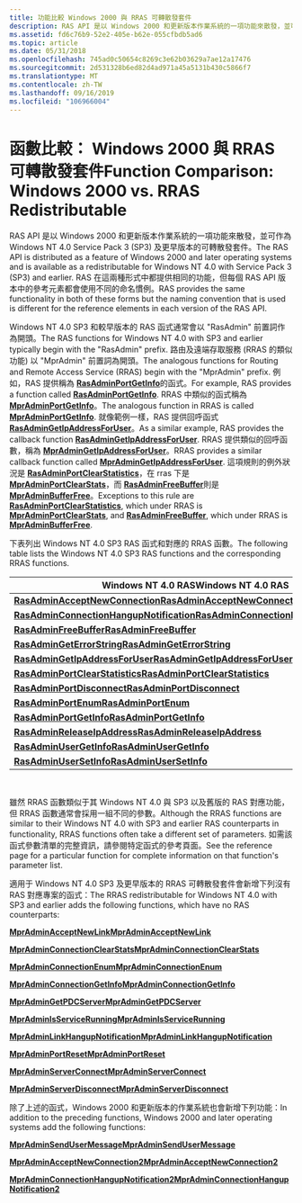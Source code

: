 ```yaml
---
title: 功能比較 Windows 2000 與 RRAS 可轉散發套件
description: RAS API 是以 Windows 2000 和更新版本作業系統的一項功能來散發，並可作為 Windows NT 4.0 Service Pack 3 (SP3) 及更早版本的可轉散發套件。
ms.assetid: fd6c76b9-52e2-405e-b62e-055cfbdb5ad6
ms.topic: article
ms.date: 05/31/2018
ms.openlocfilehash: 745ad0c50654c8269c3e62b03629a7ae12a17476
ms.sourcegitcommit: 2d531328b6ed82d4ad971a45a5131b430c5866f7
ms.translationtype: MT
ms.contentlocale: zh-TW
ms.lasthandoff: 09/16/2019
ms.locfileid: "106966004"
---
```

# <a name="function-comparison-windows-2000-vs-rras-redistributable"></a><span data-ttu-id="0026e-103">函數比較： Windows 2000 與 RRAS 可轉散發套件</span><span class="sxs-lookup"><span data-stu-id="0026e-103">Function Comparison: Windows 2000 vs. RRAS Redistributable</span></span>

<span data-ttu-id="0026e-104">RAS API 是以 Windows 2000 和更新版本作業系統的一項功能來散發，並可作為 Windows NT 4.0 Service Pack 3 (SP3) 及更早版本的可轉散發套件。</span><span class="sxs-lookup"><span data-stu-id="0026e-104">The RAS API is distributed as a feature of Windows 2000 and later operating systems and is available as a redistributable for Windows NT 4.0 with Service Pack 3 (SP3) and earlier.</span></span> <span data-ttu-id="0026e-105">RAS 在這兩種形式中都提供相同的功能，但每個 RAS API 版本中的參考元素都會使用不同的命名慣例。</span><span class="sxs-lookup"><span data-stu-id="0026e-105">RAS provides the same functionality in both of these forms but the naming convention that is used is different for the reference elements in each version of the RAS API.</span></span>

<span data-ttu-id="0026e-106">Windows NT 4.0 SP3 和較早版本的 RAS 函式通常會以 "RasAdmin" 前置詞作為開頭。</span><span class="sxs-lookup"><span data-stu-id="0026e-106">The RAS functions for Windows NT 4.0 with SP3 and earlier typically begin with the "RasAdmin" prefix.</span></span> <span data-ttu-id="0026e-107">路由及遠端存取服務 (RRAS 的類似功能) 以 "MprAdmin" 前置詞為開頭。</span><span class="sxs-lookup"><span data-stu-id="0026e-107">The analogous functions for Routing and Remote Access Service (RRAS) begin with the "MprAdmin" prefix.</span></span> <span data-ttu-id="0026e-108">例如，RAS 提供稱為 [**RasAdminPortGetInfo**](rasadminportgetinfo.md)的函式。</span><span class="sxs-lookup"><span data-stu-id="0026e-108">For example, RAS provides a function called [**RasAdminPortGetInfo**](rasadminportgetinfo.md).</span></span> <span data-ttu-id="0026e-109">RRAS 中類似的函式稱為 [**MprAdminPortGetInfo**](/windows/desktop/api/Mprapi/nf-mprapi-mpradminportgetinfo)。</span><span class="sxs-lookup"><span data-stu-id="0026e-109">The analogous function in RRAS is called [**MprAdminPortGetInfo**](/windows/desktop/api/Mprapi/nf-mprapi-mpradminportgetinfo).</span></span> <span data-ttu-id="0026e-110">就像範例一樣，RAS 提供回呼函式 [**RasAdminGetIpAddressForUser**](rasadmingetipaddressforuser.md)。</span><span class="sxs-lookup"><span data-stu-id="0026e-110">As a similar example, RAS provides the callback function [**RasAdminGetIpAddressForUser**](rasadmingetipaddressforuser.md).</span></span> <span data-ttu-id="0026e-111">RRAS 提供類似的回呼函數，稱為 [**MprAdminGetIpAddressForUser**](/windows/desktop/api/Mprapi/nf-mprapi-mpradmingetipaddressforuser)。</span><span class="sxs-lookup"><span data-stu-id="0026e-111">RRAS provides a similar callback function called [**MprAdminGetIpAddressForUser**](/windows/desktop/api/Mprapi/nf-mprapi-mpradmingetipaddressforuser).</span></span> <span data-ttu-id="0026e-112">這項規則的例外狀況是 [**RasAdminPortClearStatistics**](rasadminportclearstatistics.md)，在 rras 下是 [**MprAdminPortClearStats**](/windows/desktop/api/Mprapi/nf-mprapi-mpradminportclearstats)，而 [**RasAdminFreeBuffer**](rasadminfreebuffer.md)則是 [**MprAdminBufferFree**](/windows/desktop/api/Mprapi/nf-mprapi-mpradminbufferfree)。</span><span class="sxs-lookup"><span data-stu-id="0026e-112">Exceptions to this rule are [**RasAdminPortClearStatistics**](rasadminportclearstatistics.md), which under RRAS is [**MprAdminPortClearStats**](/windows/desktop/api/Mprapi/nf-mprapi-mpradminportclearstats), and [**RasAdminFreeBuffer**](rasadminfreebuffer.md), which under RRAS is [**MprAdminBufferFree**](/windows/desktop/api/Mprapi/nf-mprapi-mpradminbufferfree).</span></span>

<span data-ttu-id="0026e-113">下表列出 Windows NT 4.0 SP3 RAS 函式和對應的 RRAS 函數。</span><span class="sxs-lookup"><span data-stu-id="0026e-113">The following table lists the Windows NT 4.0 SP3 RAS functions and the corresponding RRAS functions.</span></span>



| <span data-ttu-id="0026e-114">Windows NT 4.0 RAS</span><span class="sxs-lookup"><span data-stu-id="0026e-114">Windows NT 4.0 RAS</span></span>                                                                   | <span data-ttu-id="0026e-115">RRAS</span><span class="sxs-lookup"><span data-stu-id="0026e-115">RRAS</span></span>                                                                                 |
|--------------------------------------------------------------------------------------|--------------------------------------------------------------------------------------|
| [<span data-ttu-id="0026e-116">**RasAdminAcceptNewConnection**</span><span class="sxs-lookup"><span data-stu-id="0026e-116">**RasAdminAcceptNewConnection**</span></span>](rasadminacceptnewconnection.md)                   | [<span data-ttu-id="0026e-117">**MprAdminAcceptNewConnection**</span><span class="sxs-lookup"><span data-stu-id="0026e-117">**MprAdminAcceptNewConnection**</span></span>](/windows/desktop/api/Mprapi/nf-mprapi-mpradminacceptnewconnection)                   |
| [<span data-ttu-id="0026e-118">**RasAdminConnectionHangupNotification**</span><span class="sxs-lookup"><span data-stu-id="0026e-118">**RasAdminConnectionHangupNotification**</span></span>](rasadminconnectionhangupnotification.md) | [<span data-ttu-id="0026e-119">**MprAdminConnectionHangupNotification**</span><span class="sxs-lookup"><span data-stu-id="0026e-119">**MprAdminConnectionHangupNotification**</span></span>](/windows/desktop/api/Mprapi/nf-mprapi-mpradminconnectionhangupnotification) |
| [<span data-ttu-id="0026e-120">**RasAdminFreeBuffer**</span><span class="sxs-lookup"><span data-stu-id="0026e-120">**RasAdminFreeBuffer**</span></span>](rasadminfreebuffer.md)                                     | [<span data-ttu-id="0026e-121">**MprAdminBufferFree**</span><span class="sxs-lookup"><span data-stu-id="0026e-121">**MprAdminBufferFree**</span></span>](/windows/desktop/api/Mprapi/nf-mprapi-mpradminbufferfree)                                     |
| [<span data-ttu-id="0026e-122">**RasAdminGetErrorString**</span><span class="sxs-lookup"><span data-stu-id="0026e-122">**RasAdminGetErrorString**</span></span>](rasadmingeterrorstring.md)                             | [<span data-ttu-id="0026e-123">**MprAdminGetErrorString**</span><span class="sxs-lookup"><span data-stu-id="0026e-123">**MprAdminGetErrorString**</span></span>](/windows/desktop/api/Mprapi/nf-mprapi-mpradmingeterrorstring)                             |
| [<span data-ttu-id="0026e-124">**RasAdminGetIpAddressForUser**</span><span class="sxs-lookup"><span data-stu-id="0026e-124">**RasAdminGetIpAddressForUser**</span></span>](rasadmingetipaddressforuser.md)                   | [<span data-ttu-id="0026e-125">**MprAdminGetIpAddressForUser**</span><span class="sxs-lookup"><span data-stu-id="0026e-125">**MprAdminGetIpAddressForUser**</span></span>](/windows/desktop/api/Mprapi/nf-mprapi-mpradmingetipaddressforuser)                   |
| [<span data-ttu-id="0026e-126">**RasAdminPortClearStatistics**</span><span class="sxs-lookup"><span data-stu-id="0026e-126">**RasAdminPortClearStatistics**</span></span>](rasadminportclearstatistics.md)                   | [<span data-ttu-id="0026e-127">**MprAdminPortClearStats**</span><span class="sxs-lookup"><span data-stu-id="0026e-127">**MprAdminPortClearStats**</span></span>](/windows/desktop/api/Mprapi/nf-mprapi-mpradminportclearstats)                             |
| [<span data-ttu-id="0026e-128">**RasAdminPortDisconnect**</span><span class="sxs-lookup"><span data-stu-id="0026e-128">**RasAdminPortDisconnect**</span></span>](rasadminportdisconnect.md)                             | [<span data-ttu-id="0026e-129">**MprAdminPortDisconnect**</span><span class="sxs-lookup"><span data-stu-id="0026e-129">**MprAdminPortDisconnect**</span></span>](/windows/desktop/api/Mprapi/nf-mprapi-mpradminportdisconnect)                             |
| [<span data-ttu-id="0026e-130">**RasAdminPortEnum**</span><span class="sxs-lookup"><span data-stu-id="0026e-130">**RasAdminPortEnum**</span></span>](rasadminportenum.md)                                         | [<span data-ttu-id="0026e-131">**MprAdminPortEnum**</span><span class="sxs-lookup"><span data-stu-id="0026e-131">**MprAdminPortEnum**</span></span>](/windows/desktop/api/Mprapi/nf-mprapi-mpradminportenum)                                         |
| [<span data-ttu-id="0026e-132">**RasAdminPortGetInfo**</span><span class="sxs-lookup"><span data-stu-id="0026e-132">**RasAdminPortGetInfo**</span></span>](rasadminportgetinfo.md)                                   | [<span data-ttu-id="0026e-133">**MprAdminPortGetInfo**</span><span class="sxs-lookup"><span data-stu-id="0026e-133">**MprAdminPortGetInfo**</span></span>](/windows/desktop/api/Mprapi/nf-mprapi-mpradminportgetinfo)                                   |
| [<span data-ttu-id="0026e-134">**RasAdminReleaseIpAddress**</span><span class="sxs-lookup"><span data-stu-id="0026e-134">**RasAdminReleaseIpAddress**</span></span>](rasadminreleaseipaddress.md)                         | [<span data-ttu-id="0026e-135">**MprAdminReleaseIpAddress**</span><span class="sxs-lookup"><span data-stu-id="0026e-135">**MprAdminReleaseIpAddress**</span></span>](/windows/desktop/api/Mprapi/nf-mprapi-mpradminreleaseipaddress)                         |
| [<span data-ttu-id="0026e-136">**RasAdminUserGetInfo**</span><span class="sxs-lookup"><span data-stu-id="0026e-136">**RasAdminUserGetInfo**</span></span>](rasadminusergetinfo.md)                                   | [<span data-ttu-id="0026e-137">**MprAdminUserGetInfo**</span><span class="sxs-lookup"><span data-stu-id="0026e-137">**MprAdminUserGetInfo**</span></span>](/windows/desktop/api/Mprapi/nf-mprapi-mpradminusergetinfo)                                   |
| [<span data-ttu-id="0026e-138">**RasAdminUserSetInfo**</span><span class="sxs-lookup"><span data-stu-id="0026e-138">**RasAdminUserSetInfo**</span></span>](rasadminusersetinfo.md)                                   | [<span data-ttu-id="0026e-139">**MprAdminUserSetInfo**</span><span class="sxs-lookup"><span data-stu-id="0026e-139">**MprAdminUserSetInfo**</span></span>](/windows/desktop/api/Mprapi/nf-mprapi-mpradminusersetinfo)                                   |



 

<span data-ttu-id="0026e-140">雖然 RRAS 函數類似于其 Windows NT 4.0 與 SP3 以及舊版的 RAS 對應功能，但 RRAS 函數通常會採用一組不同的參數。</span><span class="sxs-lookup"><span data-stu-id="0026e-140">Although the RRAS functions are similar to their Windows NT 4.0 with SP3 and earlier RAS counterparts in functionality, RRAS functions often take a different set of parameters.</span></span> <span data-ttu-id="0026e-141">如需該函式參數清單的完整資訊，請參閱特定函式的參考頁面。</span><span class="sxs-lookup"><span data-stu-id="0026e-141">See the reference page for a particular function for complete information on that function's parameter list.</span></span>

<span data-ttu-id="0026e-142">適用于 Windows NT 4.0 SP3 及更早版本的 RRAS 可轉散發套件會新增下列沒有 RAS 對應專案的函式：</span><span class="sxs-lookup"><span data-stu-id="0026e-142">The RRAS redistributable for Windows NT 4.0 with SP3 and earlier adds the following functions, which have no RAS counterparts:</span></span>

[<span data-ttu-id="0026e-143">**MprAdminAcceptNewLink**</span><span class="sxs-lookup"><span data-stu-id="0026e-143">**MprAdminAcceptNewLink**</span></span>](/windows/desktop/api/Mprapi/nf-mprapi-mpradminacceptnewlink)

[<span data-ttu-id="0026e-144">**MprAdminConnectionClearStats**</span><span class="sxs-lookup"><span data-stu-id="0026e-144">**MprAdminConnectionClearStats**</span></span>](/windows/desktop/api/Mprapi/nf-mprapi-mpradminconnectionclearstats)

[<span data-ttu-id="0026e-145">**MprAdminConnectionEnum**</span><span class="sxs-lookup"><span data-stu-id="0026e-145">**MprAdminConnectionEnum**</span></span>](/windows/desktop/api/Mprapi/nf-mprapi-mpradminconnectionenum)

[<span data-ttu-id="0026e-146">**MprAdminConnectionGetInfo**</span><span class="sxs-lookup"><span data-stu-id="0026e-146">**MprAdminConnectionGetInfo**</span></span>](/windows/desktop/api/Mprapi/nf-mprapi-mpradminconnectiongetinfo)

[<span data-ttu-id="0026e-147">**MprAdminGetPDCServer**</span><span class="sxs-lookup"><span data-stu-id="0026e-147">**MprAdminGetPDCServer**</span></span>](/windows/desktop/api/Mprapi/nf-mprapi-mpradmingetpdcserver)

[<span data-ttu-id="0026e-148">**MprAdminIsServiceRunning**</span><span class="sxs-lookup"><span data-stu-id="0026e-148">**MprAdminIsServiceRunning**</span></span>](/windows/desktop/api/Mprapi/nf-mprapi-mpradminisservicerunning)

[<span data-ttu-id="0026e-149">**MprAdminLinkHangupNotification**</span><span class="sxs-lookup"><span data-stu-id="0026e-149">**MprAdminLinkHangupNotification**</span></span>](/windows/desktop/api/Mprapi/nf-mprapi-mpradminlinkhangupnotification)

[<span data-ttu-id="0026e-150">**MprAdminPortReset**</span><span class="sxs-lookup"><span data-stu-id="0026e-150">**MprAdminPortReset**</span></span>](/windows/desktop/api/Mprapi/nf-mprapi-mpradminportreset)

[<span data-ttu-id="0026e-151">**MprAdminServerConnect**</span><span class="sxs-lookup"><span data-stu-id="0026e-151">**MprAdminServerConnect**</span></span>](/windows/desktop/api/Mprapi/nf-mprapi-mpradminserverconnect)

[<span data-ttu-id="0026e-152">**MprAdminServerDisconnect**</span><span class="sxs-lookup"><span data-stu-id="0026e-152">**MprAdminServerDisconnect**</span></span>](/windows/desktop/api/Mprapi/nf-mprapi-mpradminserverdisconnect)

<span data-ttu-id="0026e-153">除了上述的函式，Windows 2000 和更新版本的作業系統也會新增下列功能：</span><span class="sxs-lookup"><span data-stu-id="0026e-153">In addition to the preceding functions, Windows 2000 and later operating systems add the following functions:</span></span>

[<span data-ttu-id="0026e-154">**MprAdminSendUserMessage**</span><span class="sxs-lookup"><span data-stu-id="0026e-154">**MprAdminSendUserMessage**</span></span>](/windows/desktop/api/Mprapi/nf-mprapi-mpradminsendusermessage)

[<span data-ttu-id="0026e-155">**MprAdminAcceptNewConnection2**</span><span class="sxs-lookup"><span data-stu-id="0026e-155">**MprAdminAcceptNewConnection2**</span></span>](/windows/desktop/api/Mprapi/nf-mprapi-mpradminacceptnewconnection2)

[<span data-ttu-id="0026e-156">**MprAdminConnectionHangupNotification2**</span><span class="sxs-lookup"><span data-stu-id="0026e-156">**MprAdminConnectionHangupNotification2**</span></span>](/windows/desktop/api/Mprapi/nf-mprapi-mpradminconnectionhangupnotification2)

 

 




